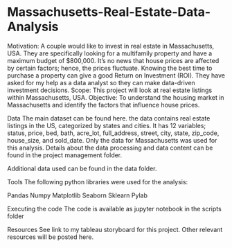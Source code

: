 # Massachusetts-Real-Estate-Data-Analysis
Motivation: A couple would like to invest in real estate in Massachusetts, USA. They are specifically looking for a multifamily property and have a maximum budget of $800,000. It’s no news that house prices are affected by certain factors; hence, the prices fluctuate. Knowing the best time to purchase a property can give a good Return on Investment (ROI). They have asked for my help as a data analyst so they can make data-driven investment decisions.
Scope: This project will look at real estate listings within Massachusetts, USA.
Objective: To understand the housing market in Massachusetts and identify the factors that influence house prices.

Data
The main dataset can be found here. the data contains real estate listings in the US, categorized by states and cities. It has 12 variables; status, price, bed, bath, acre_lot, full_address, street, city, state, zip_code, house_size, and sold_date. Only the data for Massachusetts was used for this analysis. Details about the data processing and data content can be found in the project management folder.

Additional data used can be found in the data folder.

Tools
The following python libraries were used for the analysis:

Pandas
Numpy
Matplotlib
Seaborn
Sklearn
Pylab

Executing the code
The code is available as jupyter notebook in the scripts folder

Resources
See link to my tableau storyboard for this project. Other relevant resources will be posted here.
